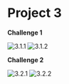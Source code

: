 # Project 3

**Challenge 1**

![3.1.1](https://xingyu-wang02.github.io/DATA-100/pictures/3.1.1.png)
![3.1.2](https://xingyu-wang02.github.io/DATA-100/pictures/3.1.2.png)

**Challenge 2**

![3.2.1](https://xingyu-wang02.github.io/DATA-100/pictures/3.2.1.png)
![3.2.2](https://xingyu-wang02.github.io/DATA-100/pictures/3.2.2.png)
